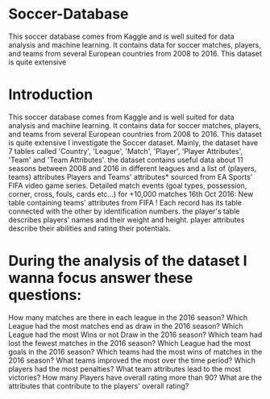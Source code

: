 # Soccer-Database
This soccer database comes from Kaggle and is well suited for data analysis and machine learning. It contains data for soccer matches, players, and teams from several European countries from 2008 to 2016. This dataset is quite extensive

# Introduction
This soccer database comes from Kaggle and is well suited for data analysis and machine learning. It contains data for soccer matches, players, and teams from several European countries from 2008 to 2016. This dataset is quite extensive I investigate the Soccer dataset. Mainly, the dataset have 7 tables called 'Country', 'League', 'Match', 'Player', 'Player Attributes', 'Team' and 'Team Attributes'. the dataset contains useful data about 11 seasons between 2008 and 2016 in different leagues and a list of (players, teams) attributes Players and Teams' attributes* sourced from EA Sports' FIFA video game series. Detailed match events (goal types, possession, corner, cross, fouls, cards etc…) for +10,000 matches 16th Oct 2016: New table containing teams' attributes from FIFA ! Each record has its table connected with the other by identification numbers. the player's table describes players' names and their weight and height. player attributes describe their abilities and rating their potentials.

# During the analysis of the dataset I wanna focus answer these questions:
How many matches are there in each league in the 2016 season?
Which League had the most matches end as draw in the 2016 season?
Which League had the most Wins or not Draw in the 2016 season?
Which team had lost the fewest matches in the 2016 season?
Which League had the most goals in the 2016 season?
Which teams had the most wins of matches in the 2016 season?
What teams improved the most over the time period?
Which players had the most penalties?
What team attributes lead to the most victories?
How many Players have overall rating more than 90?
What are the attributes that contribute to the players' overall rating?
